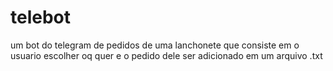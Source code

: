 # telebot
um bot do telegram de pedidos de uma lanchonete que consiste em o usuario escolher oq quer e o pedido dele ser adicionado em um arquivo .txt
